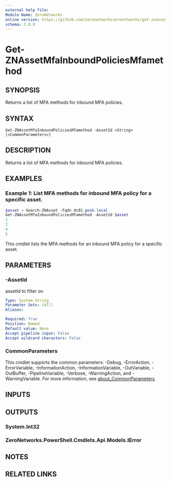 ```yaml
---
external help file:
Module Name: ZeroNetworks
online version: https://github.com/zeronetworkszeronetworks/get-znassetmfainboundpoliciesmfamethod
schema: 2.0.0
---
```


# Get-ZNAssetMfaInboundPoliciesMfamethod

## SYNOPSIS
Returns a list of MFA methods for inbound MFA policies.

## SYNTAX

```
Get-ZNAssetMfaInboundPoliciesMfamethod -AssetId <String> [<CommonParameters>]
```

## DESCRIPTION
Returns a list of MFA methods for inbound MFA policies.

## EXAMPLES

### Example 1: List MFA methods for inbound MFA policy for a specific asset.
```powershell
$asset = Search-ZNAsset -Fqdn dc01.posh.local
Get-ZNAssetMfaInboundPoliciesMfamethod -AssetId $asset        
1
2
4
5
```

This cmdlet lists the MFA methods for an inbound MFA policy for a specific asset.

## PARAMETERS

### -AssetId
assetId to filter on

```yaml
Type: System.String
Parameter Sets: (All)
Aliases:

Required: True
Position: Named
Default value: None
Accept pipeline input: False
Accept wildcard characters: False
```

### CommonParameters
This cmdlet supports the common parameters: -Debug, -ErrorAction, -ErrorVariable, -InformationAction, -InformationVariable, -OutVariable, -OutBuffer, -PipelineVariable, -Verbose, -WarningAction, and -WarningVariable. For more information, see [about_CommonParameters](http://go.microsoft.com/fwlink/?LinkID=113216).

## INPUTS

## OUTPUTS

### System.Int32

### ZeroNetworks.PowerShell.Cmdlets.Api.Models.IError

## NOTES

## RELATED LINKS

